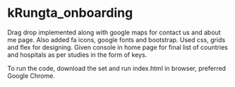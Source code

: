 # kRungta_onboarding

Drag drop implemented along with google maps for contact us and about me page.
Also added fa icons, google fonts and bootstrap.
Used css, grids and flex for designing.
Given console in home page for final list of countries and hospitals as per studies in the form of keys.

To run the code, download the set and run index.html in browser, preferred Google Chrome.
